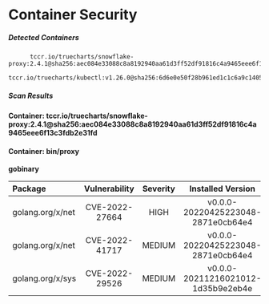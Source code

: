 # Container Security

##### Detected Containers

          tccr.io/truecharts/snowflake-proxy:2.4.1@sha256:aec084e33088c8a8192940aa61d3ff52df91816c4a9465eee6f13c3fdb2e31fd
          tccr.io/truecharts/kubectl:v1.26.0@sha256:6d6e0e50f28b961ed1c1c6a9c140553238641591fbdc9ac7c1a348636f78c552

##### Scan Results

**Container: tccr.io/truecharts/snowflake-proxy:2.4.1@sha256:aec084e33088c8a8192940aa61d3ff52df91816c4a9465eee6f13c3fdb2e31fd**

#### Container: bin/proxy
    

**gobinary**

      
| Package         |    Vulnerability   |   Severity  |  Installed Version | Fixed Version |
|:----------------|:------------------:|:-----------:|:------------------:|:-------------:|
| golang.org/x/net         |    CVE-2022-27664   |   HIGH  |  v0.0.0-20220425223048-2871e0cb64e4 | 0.0.0-20220906165146-f3363e06e74c |
| golang.org/x/net         |    CVE-2022-41717   |   MEDIUM  |  v0.0.0-20220425223048-2871e0cb64e4 | 0.4.0 |
| golang.org/x/sys         |    CVE-2022-29526   |   MEDIUM  |  v0.0.0-20211216021012-1d35b9e2eb4e | 0.0.0-20220412211240-33da011f77ad |

